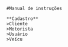 
     #Manual de instruções
     
     **Cadastro**
     >Cliente
     >Motorista
     >Usuário
     >Veícu